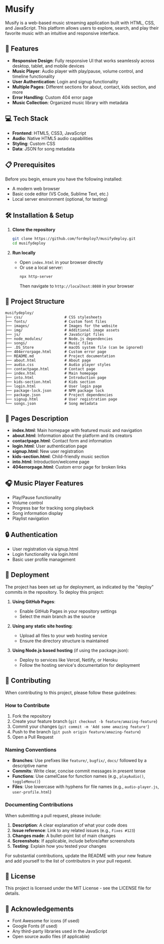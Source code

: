 # Musify

Musify is a web-based music streaming application built with HTML, CSS, and JavaScript. This platform allows users to explore, search, and play their favorite music with an intuitive and responsive interface.

## 🎵 Features

- **Responsive Design**: Fully responsive UI that works seamlessly across desktop, tablet, and mobile devices
- **Music Player**: Audio player with play/pause, volume control, and timeline functionality
- **User Authentication**: Login and signup functionality
- **Multiple Pages**: Different sections for about, contact, kids section, and more
- **Error Handling**: Custom 404 error page
- **Music Collection**: Organized music library with metadata

## 💻 Tech Stack

- **Frontend**: HTML5, CSS3, JavaScript
- **Audio**: Native HTML5 audio capabilities
- **Styling**: Custom CSS
- **Data**: JSON for song metadata

## 📋 Prerequisites

Before you begin, ensure you have the following installed:
- A modern web browser
- Basic code editor (VS Code, Sublime Text, etc.)
- Local server environment (optional, for testing)

## 🛠️ Installation & Setup

1. **Clone the repository**
   ```bash
   git clone https://github.com/fordeploy7/musifydeploy.git
   cd musifydeploy
   ```

2. **Run locally**
   - Open `index.html` in your browser directly
   - Or use a local server:
     ```bash
     npx http-server
     ```
     Then navigate to `http://localhost:8080` in your browser

## 📁 Project Structure

```
musifydeploy/
├── css/                   # CSS stylesheets
├── fonts/                 # Custom font files
├── images/                # Images for the website
├── img/                   # Additional image assets
├── js/                    # JavaScript files
├── node_modules/          # Node.js dependencies
├── songs/                 # Music files
├── .DS_Store              # macOS system file (can be ignored)
├── 404errorpage.html      # Custom error page
├── README.md              # Project documentation
├── about.html             # About page
├── audio.css              # Audio player styles
├── contactpage.html       # Contact page
├── index.html             # Main homepage
├── into.html              # Introduction page
├── kids-section.html      # Kids section
├── login.html             # User login page
├── package-lock.json      # NPM package lock
├── package.json           # Project dependencies
├── signup.html            # User registration page
└── songs.json             # Song metadata
```

## 📄 Pages Description

- **index.html**: Main homepage with featured music and navigation
- **about.html**: Information about the platform and its creators
- **contactpage.html**: Contact form and information
- **login.html**: User authentication page
- **signup.html**: New user registration
- **kids-section.html**: Child-friendly music section
- **into.html**: Introduction/welcome page
- **404errorpage.html**: Custom error page for broken links

## 🎧 Music Player Features

- Play/Pause functionality
- Volume control
- Progress bar for tracking song playback
- Song information display
- Playlist navigation

## 🔒 Authentication

- User registration via signup.html
- Login functionality via login.html
- Basic user profile management

## 🚀 Deployment

The project has been set up for deployment, as indicated by the "deploy" commits in the repository. To deploy this project:

1. **Using GitHub Pages**:
   - Enable GitHub Pages in your repository settings
   - Select the main branch as the source

2. **Using any static site hosting**:
   - Upload all files to your web hosting service
   - Ensure the directory structure is maintained

3. **Using Node.js based hosting** (if using the package.json):
   - Deploy to services like Vercel, Netlify, or Heroku
   - Follow the hosting service's documentation for deployment

## 🤝 Contributing

When contributing to this project, please follow these guidelines:

### How to Contribute

1. Fork the repository
2. Create your feature branch (`git checkout -b feature/amazing-feature`)
3. Commit your changes (`git commit -m 'Add some amazing feature'`)
4. Push to the branch (`git push origin feature/amazing-feature`)
5. Open a Pull Request

### Naming Conventions

- **Branches**: Use prefixes like `feature/`, `bugfix/`, `docs/` followed by a descriptive name
- **Commits**: Write clear, concise commit messages in present tense
- **Functions**: Use camelCase for function names (e.g., `playAudio()`, `toggleMenu()`)
- **Files**: Use lowercase with hyphens for file names (e.g., `audio-player.js`, `user-profile.html`)

### Documenting Contributions

When submitting a pull request, please include:

1. **Description**: A clear explanation of what your code does
2. **Issue reference**: Link to any related issues (e.g., `Fixes #123`)
3. **Changes made**: A bullet-point list of main changes
4. **Screenshots**: If applicable, include before/after screenshots
5. **Testing**: Explain how you tested your changes

For substantial contributions, update the README with your new feature and add yourself to the list of contributors in your pull request.

## 📜 License

This project is licensed under the MIT License - see the LICENSE file for details.

## 👏 Acknowledgements

- Font Awesome for icons (if used)
- Google Fonts (if used)
- Any third-party libraries used in the JavaScript
- Open source audio files (if applicable)